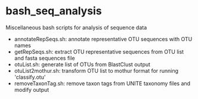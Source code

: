 # bash_seq_analysis
Miscellaneous bash scripts for analysis of sequence data

* annotateRepSeqs.sh: annotate representative OTU sequences with OTU names
* getRepSeqs.sh: extract OTU representative sequences from OTU list and fasta sequences file
* otuList.sh: generate list of OTUs from BlastClust output
* otuList2mothur.sh: transform OTU list to mothur format for running 'classify.otu'
* removeTaxonTag.sh: remove taxon tags from UNITE taxonomy files and modify output
